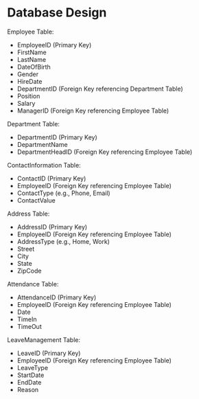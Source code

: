 # Database Design

Employee Table:

- EmployeeID (Primary Key)
- FirstName
- LastName
- DateOfBirth
- Gender
- HireDate
- DepartmentID (Foreign Key referencing Department Table)
- Position
- Salary
- ManagerID (Foreign Key referencing Employee Table)

Department Table:

- DepartmentID (Primary Key)
- DepartmentName
- DepartmentHeadID (Foreign Key referencing Employee Table)

ContactInformation Table:

- ContactID (Primary Key)
- EmployeeID (Foreign Key referencing Employee Table)
- ContactType (e.g., Phone, Email)
- ContactValue

Address Table:

- AddressID (Primary Key)
- EmployeeID (Foreign Key referencing Employee Table)
- AddressType (e.g., Home, Work)
- Street
- City
- State
- ZipCode

Attendance Table:

- AttendanceID (Primary Key)
- EmployeeID (Foreign Key referencing Employee Table)
- Date
- TimeIn
- TimeOut

LeaveManagement Table:

- LeaveID (Primary Key)
- EmployeeID (Foreign Key referencing Employee Table)
- LeaveType
- StartDate
- EndDate
- Reason
